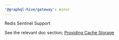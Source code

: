 ```yaml
---
'@graphql-hive/gateway': minor
---
```


Redis Sentinel Support

See the relevant doc section; [Providing Cache Storage](https://the-guild.dev/graphql/hive/docs/gateway/other-features/performance#providing-cache-storage)
